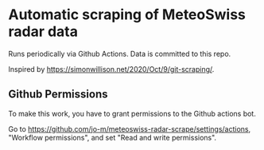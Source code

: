 # Automatic scraping of MeteoSwiss radar data

Runs periodically via Github Actions.
Data is committed to this repo.

Inspired by https://simonwillison.net/2020/Oct/9/git-scraping/.

## Github Permissions

To make this work, you have to grant permissions to the Github actions bot.

Go to https://github.com/jo-m/meteoswiss-radar-scrape/settings/actions,
"Workflow permissions", and set "Read and write permissions".
